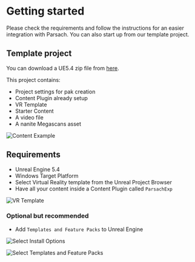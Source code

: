 # Getting started

Please check the requirements and follow the instructions for an easier integration with Parsach.
You can also start up from our template project.

## Template project

You can download a UE5.4 zip file from [here](https://blobs.learn.parsach.com/ue54/Parsach_Template.zip).

This project  contains:

- Project settings for pak creation
- Content Plugin already setup
- VR Template
- Starter Content
- A video file
- A nanite Megascans asset

![Content Example](https://learn.parsach.com/assets/images/UE5.4/plugin_parsachexp.png)

## Requirements

- Unreal Engine 5.4
- Windows Target Platform
- Select Virtual Reality template from the Unreal Project Browser
- Have all your content inside a Content Plugin called `ParsachExp` 

![VR Template](https://learn.parsach.com/assets/images/UE5.4/vr_template.png)


### Optional but recommended

- Add `Templates and Feature Packs` to Unreal Engine

![Select Install Options](https://learn.parsach.com/assets/images/UE5.4/UE5_install_options.png)

![Select Templates and Feature Packs](https://learn.parsach.com/assets/images/UE5.4/UE5_options_addtemplate.png)





